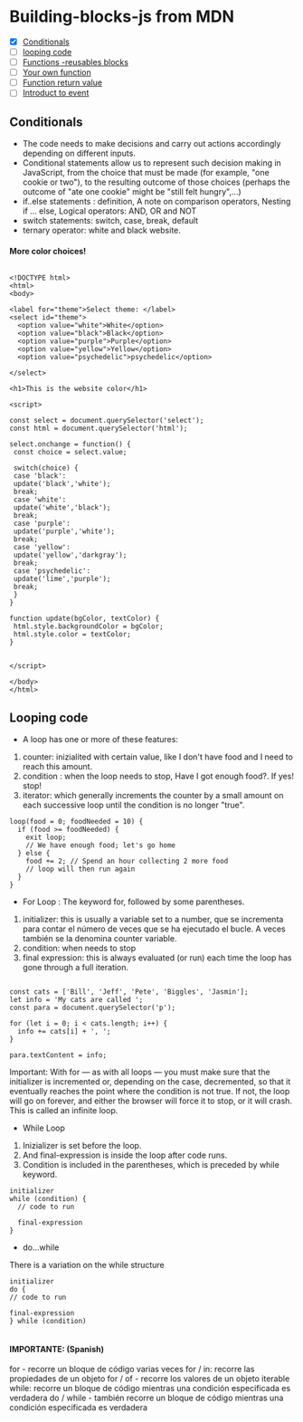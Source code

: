 # Building-blocks-js from MDN


- [X] [Conditionals](https://developer.mozilla.org/en-US/docs/Learn/JavaScript/Building_blocks/conditionals)
- [ ] [looping code](https://developer.mozilla.org/en-US/docs/Learn/JavaScript/Building_blocks/Looping_code)
- [ ] [Functions -reusables blocks](https://developer.mozilla.org/en-US/docs/Learn/JavaScript/Building_blocks/Functions)
- [ ] [Your own function](https://developer.mozilla.org/en-US/docs/Learn/JavaScript/Building_blocks/Build_your_own_function)
- [ ] [Function return value](https://developer.mozilla.org/en-US/docs/Learn/JavaScript/Building_blocks/Return_values)
- [ ] [Introduct to event](https://developer.mozilla.org/en-US/docs/Learn/JavaScript/Building_blocks/Events)

## Conditionals 

- The code needs to make decisions and carry out actions accordingly depending on different inputs. 
- Conditional statements allow us to represent such decision making in JavaScript, from the choice that must be made (for example, "one cookie or two"), to the resulting outcome of those choices (perhaps the outcome of "ate one cookie" might be "still felt hungry",...)
- if..else statements : definition, A note on comparison operators, Nesting if ... else, Logical operators: AND, OR and NOT
- switch statements: switch, case, break, default
- ternary operator: white and black website. 

#### More color choices! 

```

<!DOCTYPE html>
<html>
<body>

<label for="theme">Select theme: </label>
<select id="theme">
  <option value="white">White</option>
  <option value="black">Black</option>
  <option value="purple">Purple</option>
  <option value="yellow">Yellow</option>
  <option value="psychedelic">psychedelic</option>
  
</select>

<h1>This is the website color</h1>

<script>

const select = document.querySelector('select');
const html = document.querySelector('html');

select.onchange = function() {
 const choice = select.value;

 switch(choice) {
 case 'black':
 update('black','white');
 break;
 case 'white':
 update('white','black');
 break;
 case 'purple':
 update('purple','white');
 break;
 case 'yellow':
 update('yellow','darkgray');
 break;
 case 'psychedelic':
 update('lime','purple');
 break;
 }
}

function update(bgColor, textColor) {
 html.style.backgroundColor = bgColor;
 html.style.color = textColor;
}
 

</script>

</body>
</html>
```
## Looping code

- A loop has one or more of these features: 
1. counter: inizialited with certain value, like I don't have food and I need to reach this amount. 
2. condition : when the loop needs to stop, Have I got enough food?. If yes! stop!
3. iterator: which generally increments the counter by a small amount on each successive loop until the condition is no longer "true". 

```
loop(food = 0; foodNeeded = 10) {
  if (food >= foodNeeded) {
    exit loop;
    // We have enough food; let's go home
  } else {
    food += 2; // Spend an hour collecting 2 more food
    // loop will then run again
  }
}
```
- For Loop : 
The keyword for, followed by some parentheses.
1. initializer: this is usually a variable set to a number, que se incrementa para contar el número de veces que se ha ejecutado el bucle. A veces también se la denomina counter variable.  
2. condition: when needs to stop
3. final expression:  this is always evaluated (or run) each time the loop has gone through a full iteration.

```

const cats = ['Bill', 'Jeff', 'Pete', 'Biggles', 'Jasmin'];
let info = 'My cats are called ';
const para = document.querySelector('p');

for (let i = 0; i < cats.length; i++) {
  info += cats[i] + ', ';
}

para.textContent = info;

```
Important: With for — as with all loops — you must make sure that the initializer is incremented or, depending on the case, decremented, so that it eventually reaches the point where the condition is not true. If not, the loop will go on forever, and either the browser will force it to stop, or it will crash. This is called an infinite loop.

- While Loop

1. Inizializer is set before the loop. 
2. And final-expression is inside the loop after code runs.
3. Condition is included in the parentheses, which is preceded by while keyword. 

```
initializer
while (condition) {
  // code to run

  final-expression
}

```
   - do...while
  
  There is a variation on the while structure
  
  ```
  initializer
do {
  // code to run

  final-expression
} while (condition)


```

#### IMPORTANTE: (Spanish) 
for - recorre un bloque de código varias veces
for / in: recorre las propiedades de un objeto
for / of - recorre los valores de un objeto iterable
while: recorre un bloque de código mientras una condición especificada es verdadera
do / while - también recorre un bloque de código mientras una condición especificada es verdadera
